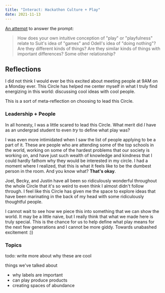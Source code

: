 ```yaml
---
title: "Interact: Hackathon Culture + Play"
date: 2021-11-13
---
```


[An attempt](posts/play.md) to answer the prompt:

> How does your own intuitive conception of "play" or "playfulness" relate to Suit's idea of "games" and Odell's idea of "doing nothing"? Are they different kinds of things? Are they similar kinds of things with important differences? Some other relationship?

## Reflections
I did not think I would ever be this excited about meeting people at 9AM on a Monday ever. This Circle has helped me center myself in what I truly find energizing in this world: discussing cool ideas with cool people.

This is a sort of meta-reflection on choosing to lead this Circle.

### Leadership + People
In all honesty, I was a little scared to lead this Circle. What merit did *I* have as an undergrad student to even *try* to define what play was?

I was even more intimidated when I saw the list of people applying to be a part of it. These are people who are attending some of the top schools in the world, working on some of the hardest problems that our society is working on, and have just such wealth of knowledge and kindness that I could hardly fathom why they would be interested in my circle. I had a moment where I realized, that this is what it feels like to be the dumbest person in the room. And you know what? **That's okay**.

Joel, Becky, and Justin have all been so ridiculously wonderful throughout the whole Circle that it's so weird to even think I almost didn't follow through. I feel like this Circle has given me the space to explore ideas that have been marinating in the back of my head with some ridiculously thoughtful people.

I cannot wait to see how we piece this into something that we can show the world. It may be a little naive, but I really think that what we made here is truly special. This is the chance for us to help define what play means for the next few generations and I cannot be more giddy. Towards unabashed excitement :))

### Topics
todo: write more about why these are cool

things we've talked about
- why labels are important
- can play produce products
- creating spaces of abundance

